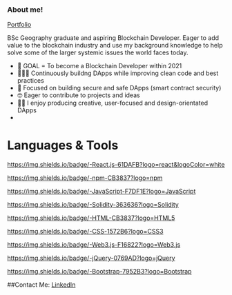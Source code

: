 

### About me!
[Portfolio](https://olfrank.github.io/my-website/)

BSc Geography graduate and aspiring Blockchain Developer. Eager to add value to the blockchain industry and use my background knowledge to help solve some of the larger systemic issues the world faces today. 

- 🤩 GOAL = To become a Blockchain Developer within 2021
- 👨🏻‍💻 Continuously buildng DApps while improving clean code and best practices 
- 🔎 Focused on building secure and safe DApps (smart contract security) 
- 🤓 Eager to contribute to projects and ideas
- 👨‍🎨 I enjoy producing creative, user-focused and design-orientated DApps 
- 




# Languages & Tools




https://img.shields.io/badge/-React.js-61DAFB?logo=react&logoColor=white

https://img.shields.io/badge/-npm-CB3837?logo=npm

https://img.shields.io/badge/-JavaScript-F7DF1E?logo=JavaScript

https://img.shields.io/badge/-Solidity-363636?logo=Solidity

https://img.shields.io/badge/-HTML-CB3837?logo=HTML5

https://img.shields.io/badge/-CSS-1572B6?logo=CSS3

https://img.shields.io/badge/-Web3.js-F16822?logo=Web3.js

https://img.shields.io/badge/-jQuery-0769AD?logo=jQuery

https://img.shields.io/badge/-Bootstrap-7952B3?logo=Bootstrap


##Contact Me:
[LinkedIn](https://olfrank.github.io/my-website/)
